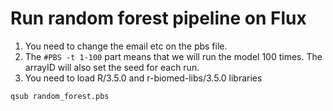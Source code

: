 # Run random forest pipeline on Flux

1. You need to change the email etc on the pbs file. 
2. The ```#PBS -t 1-100``` part means that we will run the model 100 times. The arrayID will also set the seed for each run.
3. You need to load R/3.5.0 and r-biomed-libs/3.5.0 libraries

```qsub random_forest.pbs```
